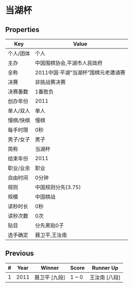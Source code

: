 # 当湖杯

## Properties

| Key | Value |
| --- | ----- |
| 个人/团体 | 个人 |
| 主办 | 中国围棋协会,平湖市人民政府 |
| 全称 | 2011中国·平湖“当湖杯”围棋元老邀请赛 |
| 决赛 | 非挑战赛决赛 |
| 决赛番数 | 1番胜负 |
| 创办年份 | 2011 |
| 单人/双人 | 单人 |
| 慢棋/快棋 | 慢棋 |
| 每手时限 | 0秒 |
| 男子/女子 | 男子 |
| 简称 | 当湖杯 |
| 结束年份 | 2011 |
| 职业/业余 | 职业 |
| 自由时间 | 0分钟 |
| 规则 | 中国规则分先(3.75) |
| 规模 | 中国棋战 |
| 读秒时长 | 0秒 |
| 读秒次数 | 0次 |
| 贴目 | 分先黑贴0子 |
| 选手确定 | 聂卫平,王汝南 |

## Previous

| # | Year | Winner | Score | Runner Up |
| --- | --- | --- | --- | --- |
| 1 | 2011 | 聂卫平 [九段] | 1 ~ 0 | 王汝南 [八段] |

